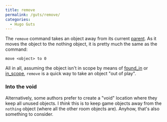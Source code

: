 ```yaml
---
title: remove
permalink: /guts/remove/
categories: 
  - Hugo Guts
---
```


The `remove` command takes an object away from its current
[parent](guts/parent/). As it moves the object to the nothing
object, it is pretty much the same as the command:

    move <object> to 0

All in all, assuming the object isn't in scope by means of
[found_in](scope/found_in/) or [in_scope](properties/in_scope/),
`remove` is a quick way to take an object "out of play".

### Into the void

Alternatively, some authors prefer to create a "void" location where
they keep all unused objects. I *think* this is to keep game objects
away from the `nothing` object (where all the other
room objects are). Anyhow, that's also something to consider.
